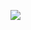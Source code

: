 ![](https://user-images.githubusercontent.com/1782746/91190127-36ac6100-e72e-11ea-9644-20cdeb8af6f1.png)
